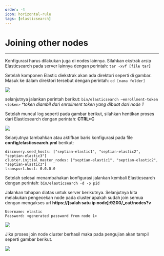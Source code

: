 ```yaml
---
order: -4
icon: horizontal-rule
tags: [elasticsearch]
---
```

# Joining other nodes
---

Konfigurasi harus dilakukan juga di nodes lainnya. Silahkan ekstrak arsip Elasticsearch pada server lainnya dengan perintah:
```tar -xvf [file tar]```

Setelah komponen Elastic diekstrak akan ada direktori seperti di gambar. Masuk ke dalam direktori tersebut dengan perintah:
```cd [nama folder]```

![](../static/images/6.png)

selanjutnya jalankan perintah berikut:
```bin/elasticsearch –enrollment-token <token>```
*\*token diambil dari enrollment token yang dibuat dari node 1*

Setelah muncul log seperti pada gambar berikut, silahkan hentikan proses dari Elasticsearch dengan perintah:
**CTRL+C**

![](../static/images/7.png)

Selanjutnya tambahkan atau aktifkan baris konfigurasi pada file **config/elasticsearch.yml** berikut:
```
discovery.seed_hosts: ["septian-elastic1", "septian-elastic2", "septian-elastic3"]
cluster.initial_master_nodes: ["septian-elastic1", "septian-elastic2", "septian-elastic3"]
transport.host: 0.0.0.0
```

Setelah selesai menambahakan konfigurasi jalankan kembali Elasticsearch dengan perintah:
```bin/elasticsearch -d -p pid```

Jalankan tahapan diatas untuk server berikutnya. Selanjutnya kita melakukan pengecekan node pada cluster apakah sudah join semua dengan mengakses url **https://[salah satu ip node]:9200/_cat/nodes?v**

```
Username: elastic
Password: <generated password from node 1>
```

![](../static/images/8.png)

Jika proses join node cluster berhasil maka pada pengujian akan tampil seperti gambar berikut.

![](../static/images/9.png)